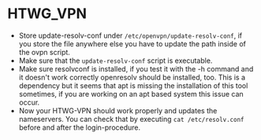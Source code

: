 # HTWG_VPN

* Store update-resolv-conf under ```/etc/openvpn/update-resolv-conf```, if you store the file anywhere else you have to update the path inside of the ovpn script.
* Make sure that the ```update-resolv-conf``` script is executable.
* Make sure resolvconf is installed, if you test it with the -h command and it doesn't work correctly openresolv should be installed, too. This is a dependency but it seems that apt is missing the installation of this tool sometimes, if you are working on an apt based system this issue can occur.
* Now your HTWG-VPN should work properly and updates the nameservers. You can check that by executing ```cat /etc/resolv.conf``` before and after the login-procedure.
